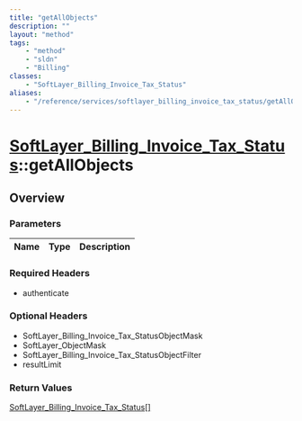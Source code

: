 ```yaml
---
title: "getAllObjects"
description: ""
layout: "method"
tags:
    - "method"
    - "sldn"
    - "Billing"
classes:
    - "SoftLayer_Billing_Invoice_Tax_Status"
aliases:
    - "/reference/services/softlayer_billing_invoice_tax_status/getAllObjects"
---
```

# [SoftLayer_Billing_Invoice_Tax_Status](/reference/services/SoftLayer_Billing_Invoice_Tax_Status)::getAllObjects




## Overview 


### Parameters 
|Name | Type | Description |
| --- | --- | --- |


### Required Headers
* authenticate

### Optional Headers
* SoftLayer_Billing_Invoice_Tax_StatusObjectMask
* SoftLayer_ObjectMask
* SoftLayer_Billing_Invoice_Tax_StatusObjectFilter
* resultLimit

### Return Values
<a href='/reference/datatypes/SoftLayer_Billing_Invoice_Tax_Status'>SoftLayer_Billing_Invoice_Tax_Status[] </a>

